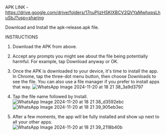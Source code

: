 APK LINK - https://drive.google.com/drive/folders/17nuPljzHSKIXBCV2QVYaMwhxpsLhuSbJ?usp=sharing

Download and Install the apk-release.apk file.

INSTRUCTIONS

1. Download the APK from above.

2. Accept any prompts you might see about the file being potentially harmful. For example, tap Download anyway or OK.

3. Once the APK is downloaded to your device, it's time to install the app. In Chrome, tap the three-dot menu button, then choose Downloads to see the file. You can also use a file manager if you prefer to install apps that way.
![WhatsApp Image 2024-11-20 at 18 21 38_3a9d3797](https://github.com/user-attachments/assets/3edce5ed-f6a8-4d6c-8f7e-a9b45b4cbfe3)

4. Tap the file name followed by Install.
![WhatsApp Image 2024-11-20 at 18 21 38_d3592ebc](https://github.com/user-attachments/assets/3ae5829b-51fc-4279-bfe8-925e486f43f1)
![WhatsApp Image 2024-11-20 at 18 21 39_905eb3ec](https://github.com/user-attachments/assets/ef6fabd5-9100-4730-9b38-c325caa1e460)

5. After a few moments, the app will be fully installed and show up next to all your other apps.
![WhatsApp Image 2024-11-20 at 18 21 39_2118b40b](https://github.com/user-attachments/assets/eb11e7ba-40a2-4318-a73e-1133c82fc297)
